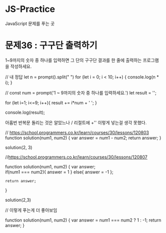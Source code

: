 # JS-Practice
JavaScript 문제를 푸는 곳 


# 문제36 : 구구단 출력하기

1~9까지의 숫자 중 하나를 입력하면 그 단의 구구단 결과를 한 줄에 출력하는 프로그램을 작성하세요.

// 내 정답
let n = prompt().split(" ")
for (let i = 0; i < 10; i++) {
    console.log(n * i);
}

// 
const num = prompt('1 ~ 9까지의 숫자 중 하나를 입력하세요.')
let result = '';

for (let i=1; i<=9; i++){
  result += i*num + ' ';
}

console.log(result);

아홉번 반복문 돌리는 것은 알았느나 / 리절트에 +'' 이렇게 넣는걸 생각 못했다.


// https://school.programmers.co.kr/learn/courses/30/lessons/120803
function solution(num1, num2) {
    var answer = num1 - num2;
    return answer;
}

solution(2, 3)

//https://school.programmers.co.kr/learn/courses/30/lessons/120807

function solution(num1, num2) {
var answer;     
if(num1 === num2){
answer = 1 }
else{
    answer = -1
};

    return answer;
}

solution(2,3)

//  이렇게 푸는게 더 좋아보임 

function solution(num1, num2) {
    var answer = num1 === num2 ? 1 : -1;
    return answer;
}
